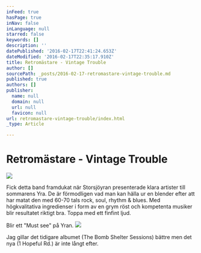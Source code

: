 ```yaml
---
inFeed: true
hasPage: true
inNav: false
inLanguage: null
starred: false
keywords: []
description: ''
datePublished: '2016-02-17T22:41:24.653Z'
dateModified: '2016-02-17T22:35:17.910Z'
title: Retromästare - Vintage Trouble
author: []
sourcePath: _posts/2016-02-17-retromastare-vintage-trouble.md
published: true
authors: []
publisher:
  name: null
  domain: null
  url: null
  favicon: null
url: retromastare-vintage-trouble/index.html
_type: Article

---
```

# Retromästare - Vintage Trouble
![](https://the-grid-user-content.s3-us-west-2.amazonaws.com/1f423d73-19d4-4515-a448-37f7e063e487.jpg)

Fick detta band framdukat när Storsjöyran presenterade klara artister till sommarens Yra. De är förmodligen vad man kan hälla ur en blender efter att har matat den med 60-70 tals rock, soul, rhythm & blues. Med högkvalitativa ingredienser i form av en grym röst och kompetenta musiker blir resultatet riktigt bra. Toppa med ett finfint ljud.

Blir ett "Must see" på Yran.
![](https://the-grid-user-content.s3-us-west-2.amazonaws.com/cdc4c800-7436-41a2-8f71-c2555e9cf5fe.jpg)

Jag gillar det tidigare albumet (The Bomb Shelter Sessions) bättre men det nya (1 Hopeful Rd.) är inte långt efter.